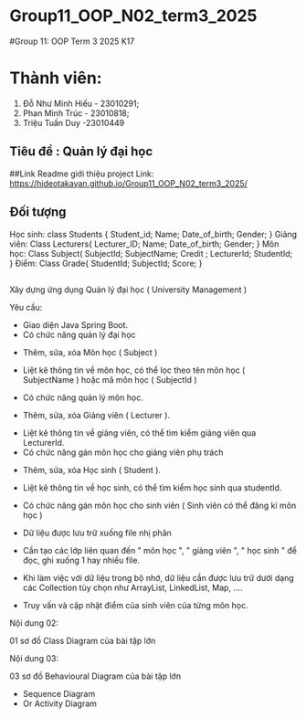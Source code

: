 # Group11_OOP_N02_term3_2025
#Group 11: OOP Term 3 2025 K17
# Thành viên:
1. Đỗ Như Minh Hiếu - 23010291;
2. Phan Minh Trúc - 23010818;
3. Triệu Tuấn Duy -23010449
## Tiêu đề : Quản lý đại học

##Link Readme giới thiệu project
Link: https://hideotakayan.github.io/Group11_OOP_N02_term3_2025/
## Đối tượng
Học sinh:
class Students {
Student_id;
Name;
Date_of_birth;
Gender;
}
Giảng viên:
Class Lecturers{
Lecturer_ID;
Name;
Date_of_birth;
Gender;
}
Môn học:
Class Subject(
SubjectId;
SubjectName;
Credit ;
LecturerId;
StudentId;
}
Điểm:
Class Grade{
StudentId;
SubjectId;
Score;
}
##
Xây dựng ứng dụng Quản lý đại học ( University Management )

Yêu cầu:
- Giao diện Java Spring Boot.
- Có chức năng quản lý đại học

+ Thêm, sửa, xóa Môn học ( Subject )

+ Liệt kê thông tin về môn học, có thể lọc theo tên môn học ( SubjectName ) hoặc mã môn học ( SubjectId )
- Có chức năng quản lý môn học.

+ Thêm, sửa, xóa Giảng viên ( Lecturer ).
- Liệt kê thông tin về giảng viên, có thể tìm kiểm giảng viên qua LecturerId.
- Có chức năng gán môn học cho giảng viên phụ trách

+ Thêm, sửa, xóa Học sinh ( Student ).
- Liệt kê thông tin về học sinh, có thể tìm kiểm học sinh qua studentId.
- Có chức năng gán môn học cho sinh viên ( Sinh viên có thể đăng kí môn học ) 

- Dữ liệu được lưu trữ xuống file nhị phân

+ Cần tạo các lớp liên quan đến " môn học ", " giảng viên ", " học sinh " để đọc, ghi xuống 1 hay nhiều file.

- Khi làm việc với dữ liệu trong bộ nhớ, dữ liệu cần được lưu trữ dưới dạng các Collection tùy chọn như ArrayList, LinkedList, Map, ....

- Truy vấn và cập nhật điểm của sinh viên của từng môn học.

Nội dung 02:

01 sơ đồ Class Diagram của bài tập lớn


Nội dung 03:


03 sơ đồ Behavioural Diagram của bài tập lớn
+ Sequence Diagram
+ Or Activity Diagram

